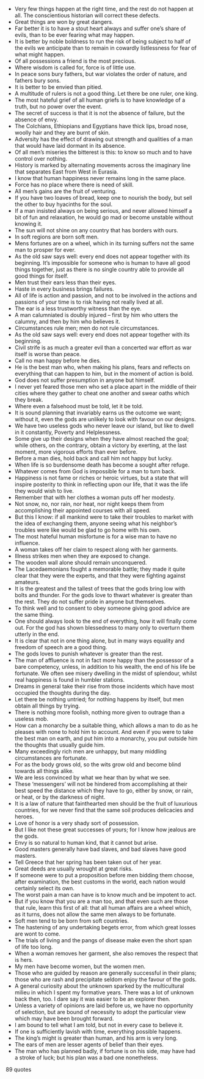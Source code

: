  - Very few things happen at the right time, and the rest do not happen at all. The conscientious historian will correct these defects.
 - Great things are won by great dangers.
 - Far better it is to have a stout heart always and suffer one’s share of evils, than to be ever fearing what may happen.
 - It is better by noble boldness to run the risk of being subject to half of the evils we anticipate than to remain in cowardly listlessness for fear of what might happen.
 - Of all possessions a friend is the most precious.
 - Where wisdom is called for, force is of little use.
 - In peace sons bury fathers, but war violates the order of nature, and fathers bury sons.
 - It is better to be envied than pitied.
 - A multitude of rulers is not a good thing. Let there be one ruler, one king.
 - The most hateful grief of all human griefs is to have knowledge of a truth, but no power over the event.
 - The secret of success is that it is not the absence of failure, but the absence of envy.
 - The Colchians, Ethiopians and Egyptians have thick lips, broad nose, woolly hair and they are burnt of skin.
 - Adversity has the effect of drawing out strength and qualities of a man that would have laid dormant in its absence.
 - Of all men’s miseries the bitterest is this: to know so much and to have control over nothing.
 - History is marked by alternating movements across the imaginary line that separates East from West in Eurasia.
 - I know that human happiness never remains long in the same place.
 - Force has no place where there is need of skill.
 - All men’s gains are the fruit of venturing.
 - If you have two loaves of bread, keep one to nourish the body, but sell the other to buy hyacinths for the soul.
 - If a man insisted always on being serious, and never allowed himself a bit of fun and relaxation, he would go mad or become unstable without knowing it.
 - The sun will not shine on any country that has borders with ours.
 - In soft regions are born soft men.
 - Mens fortunes are on a wheel, which in its turning suffers not the same man to prosper for ever.
 - As the old saw says well: every end does not appear together with its beginning. It’s impossible for someone who is human to have all good things together, just as there is no single country able to provide all good things for itself.
 - Men trust their ears less than their eyes.
 - Haste in every business brings failures.
 - All of life is action and passion, and not to be involved in the actions and passions of your time is to risk having not really lived at all.
 - The ear is a less trustworthy witness than the eye.
 - A man calumniated is doubly injured – first by him who utters the calumny, and then by him who believes it.
 - Circumstances rule men; men do not rule circumstances.
 - As the old saw says well: every end does not appear together with its beginning.
 - Civil strife is as much a greater evil than a concerted war effort as war itself is worse than peace.
 - Call no man happy before he dies.
 - He is the best man who, when making his plans, fears and reflects on everything that can happen to him, but in the moment of action is bold.
 - God does not suffer presumption in anyone but himself.
 - I never yet feared those men who set a place apart in the middle of their cities where they gather to cheat one another and swear oaths which they break.
 - Where even a falsehood must be told, let it be told.
 - It is sound planning that invariably earns us the outcome we want; without it, even the gods are unlikely to look with favour on our designs.
 - We have two useless gods who never leave our island, but like to dwell in it constantly, Poverty and Helplessness.
 - Some give up their designs when they have almost reached the goal; while others, on the contrary, obtain a victory by exerting, at the last moment, more vigorous efforts than ever before.
 - Before a man dies, hold back and call him not happy but lucky.
 - When life is so burdensome death has become a sought after refuge.
 - Whatever comes from God is impossible for a man to turn back.
 - Happiness is not fame or riches or heroic virtues, but a state that will inspire posterity to think in reflecting upon our life, that it was the life they would wish to live.
 - Remember that with her clothes a woman puts off her modesty.
 - Not snow, no, nor rain, nor heat, nor night keeps them from accomplishing their appointed courses with all speed.
 - But this I know: if all mankind were to take their troubles to market with the idea of exchanging them, anyone seeing what his neighbor’s troubles were like would be glad to go home with his own.
 - The most hateful human misfortune is for a wise man to have no influence.
 - A woman takes off her claim to respect along with her garments.
 - Illness strikes men when they are exposed to change.
 - The wooden wall alone should remain unconquered.
 - The Lacedaemonians fought a memorable battle; they made it quite clear that they were the experts, and that they were fighting against amateurs.
 - It is the greatest and the tallest of trees that the gods bring low with bolts and thunder. For the gods love to thwart whatever is greater than the rest. They do not suffer pride in anyone but themselves.
 - To think well and to consent to obey someone giving good advice are the same thing.
 - One should always look to the end of everything, how it will finally come out. For the god has shown blessedness to many only to overturn them utterly in the end.
 - It is clear that not in one thing alone, but in many ways equality and freedom of speech are a good thing.
 - The gods loves to punish whatever is greater than the rest.
 - The man of affluence is not in fact more happy than the possessor of a bare competency, unless, in addition to his wealth, the end of his life be fortunate. We often see misery dwelling in the midst of splendour, whilst real happiness is found in humbler stations.
 - Dreams in general take their rise from those incidents which have most occupied the thoughts during the day.
 - Let there be nothing untried; for nothing happens by itself, but men obtain all things by trying.
 - There is nothing more foolish, nothing more given to outrage than a useless mob.
 - How can a monarchy be a suitable thing, which allows a man to do as he pleases with none to hold him to account. And even if you were to take the best man on earth, and put him into a monarchy, you put outside him the thoughts that usually guide him.
 - Many exceedingly rich men are unhappy, but many middling circumstances are fortunate.
 - For as the body grows old, so the wits grow old and become blind towards all things alike.
 - We are less convinced by what we hear than by what we see.
 - These ‘messengers’ will not be hindered from accomplishing at their best speed the distance which they have to go, either by snow, or rain, or heat, or by the darkness of night.
 - It is a law of nature that fainthearted men should be the fruit of luxurious countries, for we never find that the same soil produces delicacies and heroes.
 - Love of honor is a very shady sort of possession.
 - But I like not these great successes of yours; for I know how jealous are the gods.
 - Envy is so natural to human kind, that it cannot but arise.
 - Good masters generally have bad slaves, and bad slaves have good masters.
 - Tell Greece that her spring has been taken out of her year.
 - Great deeds are usually wrought at great risks.
 - If someone were to put a proposition before men bidding them choose, after examination, the best customs in the world, each nation would certainly select its own.
 - The worst pain a man can have is to know much and be impotent to act.
 - But if you know that you are a man too, and that even such are those that rule, learn this first of all: that all human affairs are a wheel which, as it turns, does not allow the same men always to be fortunate.
 - Soft men tend to be born from soft countries.
 - The hastening of any undertaking begets error, from which great losses are wont to come.
 - The trials of living and the pangs of disease make even the short span of life too long.
 - When a woman removes her garment, she also removes the respect that is hers.
 - My men have become women, but the women men.
 - Those who are guided by reason are generally successful in their plans; those who are rash and precipitate seldom enjoy the favour of the gods.
 - A general curiosity about the unknown sparked by the multicultural milieu in which I spent my formative years. There was a lot of unknown back then, too. I dare say it was easier to be an explorer then.
 - Unless a variety of opinions are laid before us, we have no opportunity of selection, but are bound of necessity to adopt the particular view which may have been brought forward.
 - I am bound to tell what I am told, but not in every case to believe it.
 - If one is sufficiently lavish with time, everything possible happens.
 - The king’s might is greater than human, and his arm is very long.
 - The ears of men are lesser agents of belief than their eyes.
 - The man who has planned badly, if fortune is on his side, may have had a stroke of luck; but his plan was a bad one nonetheless.

89 quotes